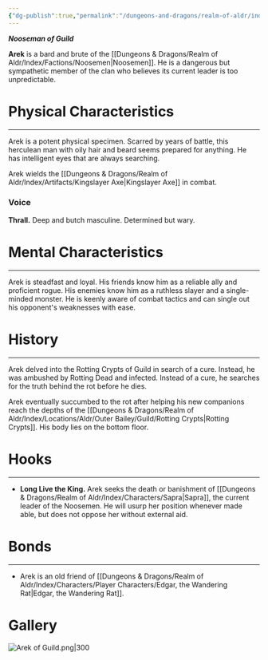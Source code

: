 ```yaml
---
{"dg-publish":true,"permalink":"/dungeons-and-dragons/realm-of-aldr/index/characters/arek-the-axe/"}
---
```


***Nooseman of Guild***

**Arek** is a bard and brute of the [[Dungeons & Dragons/Realm of Aldr/Index/Factions/Noosemen\|Noosemen]]. He is a dangerous but sympathetic member of the clan who believes its current leader is too unpredictable.
# Physical Characteristics
---
Arek is a potent physical specimen. Scarred by years of battle, this herculean man with oily hair and beard seems prepared for anything. He has intelligent eyes that are always searching. 

Arek wields the [[Dungeons & Dragons/Realm of Aldr/Index/Artifacts/Kingslayer Axe\|Kingslayer Axe]] in combat.
### Voice
**Thrall.** Deep and butch masculine. Determined but wary.
# Mental Characteristics
---
Arek is steadfast and loyal. His friends know him as a reliable ally and proficient rogue. His enemies know him as a ruthless slayer and a single-minded monster. He is keenly aware of combat tactics and can single out his opponent's weaknesses with ease.
# History
---
Arek delved into the Rotting Crypts of Guild in search of a cure. Instead, he was ambushed by Rotting Dead and infected. Instead of a cure, he searches for the truth behind the rot before he dies.

Arek eventually succumbed to the rot after helping his new companions reach the depths of the [[Dungeons & Dragons/Realm of Aldr/Index/Locations/Aldr/Outer Bailey/Guild/Rotting Crypts\|Rotting Crypts]]. His body lies on the bottom floor.
# Hooks
---
- **Long Live the King.** Arek seeks the death or banishment of [[Dungeons & Dragons/Realm of Aldr/Index/Characters/Sapra\|Sapra]], the current leader of the Noosemen. He will usurp her position whenever made able, but does not oppose her without external aid.
# Bonds
---
- Arek is an old friend of [[Dungeons & Dragons/Realm of Aldr/Index/Characters/Player Characters/Edgar, the Wandering Rat\|Edgar, the Wandering Rat]].
# Gallery 
![Arek of Guild.png|300](/img/user/Attachments/Dungeons%20&%20Dragons%20Attachments/Arek%20of%20Guild.png)